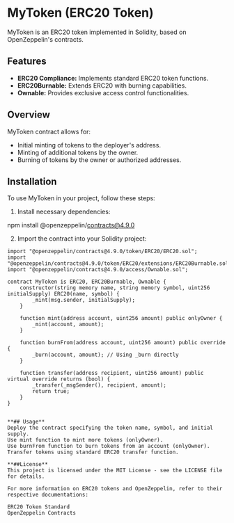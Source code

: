 # MyToken (ERC20 Token)

MyToken is an ERC20 token implemented in Solidity, based on OpenZeppelin's contracts.

## Features

- **ERC20 Compliance:** Implements standard ERC20 token functions.
- **ERC20Burnable:** Extends ERC20 with burning capabilities.
- **Ownable:** Provides exclusive access control functionalities.

## Overview

MyToken contract allows for:
- Initial minting of tokens to the deployer's address.
- Minting of additional tokens by the owner.
- Burning of tokens by the owner or authorized addresses.

## Installation

To use MyToken in your project, follow these steps:

1. Install necessary dependencies:

npm install @openzeppelin/contracts@4.9.0


2. Import the contract into your Solidity project:

```solidity
import "@openzeppelin/contracts@4.9.0/token/ERC20/ERC20.sol";
import "@openzeppelin/contracts@4.9.0/token/ERC20/extensions/ERC20Burnable.sol";
import "@openzeppelin/contracts@4.9.0/access/Ownable.sol";

contract MyToken is ERC20, ERC20Burnable, Ownable {
    constructor(string memory name, string memory symbol, uint256 initialSupply) ERC20(name, symbol) {
        _mint(msg.sender, initialSupply);
    }

    function mint(address account, uint256 amount) public onlyOwner {
        _mint(account, amount);
    }

    function burnFrom(address account, uint256 amount) public override  {
        _burn(account, amount); // Using _burn directly
    }

    function transfer(address recipient, uint256 amount) public virtual override returns (bool) {
        _transfer(_msgSender(), recipient, amount);
        return true;
    }
}


**## Usage**
Deploy the contract specifying the token name, symbol, and initial supply.
Use mint function to mint more tokens (onlyOwner).
Use burnFrom function to burn tokens from an account (onlyOwner).
Transfer tokens using standard ERC20 transfer function.

**##License**
This project is licensed under the MIT License - see the LICENSE file for details.

For more information on ERC20 tokens and OpenZeppelin, refer to their respective documentations:

ERC20 Token Standard
OpenZeppelin Contracts
